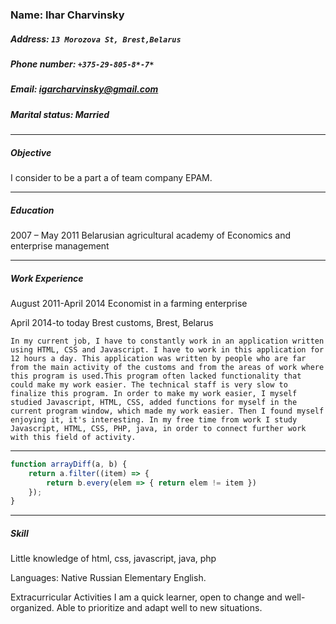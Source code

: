 ### Name: Ihar Charvinsky
##### Address:	 `13 Morozova St, Brest,Belarus`
##### Phone number:	`+375-29-805-8*-7*`
##### Email:	igarcharvinsky@gmail.com
##### Marital status: **Married**
_____
##### Objective
I consider to be a part a of team company EPAM.

___
##### Education
2007 – May 2011
Belarusian agricultural academy of Economics and enterprise management  
___
##### Work Experience
August 2011-April 2014
Economist in a farming enterprise


April 2014-to today
Brest customs, Brest, Belarus

`In my current job, I have to constantly work in an application written using HTML, CSS and Javascript. I have to work in this application for 12 hours a day. This application was written by people who are far from the main activity of the customs and from the areas of work where this program is used.This program often lacked functionality that could make my work easier. The technical staff is very slow to finalize this program. In order to make my work easier, I myself studied Javascript, HTML, CSS, added functions for myself in the current program window, which made my work easier. Then I found myself enjoying it, it's interesting. In my free time from work I study Javascript, HTML, CSS, PHP, java, in order to connect further work with this field of activity.`  
___
```js script
function arrayDiff(a, b) {
    return a.filter((item) => {
        return b.every(elem => { return elem != item })
    });
}
```
___
##### Skill
 Little knowledge of html, css, javascript, java, php

Languages:
Native Russian
Elementary English.

Extracurricular Activities
I am а quick learner, open to change and well-organized. Able to prioritize and adapt well to new situations.